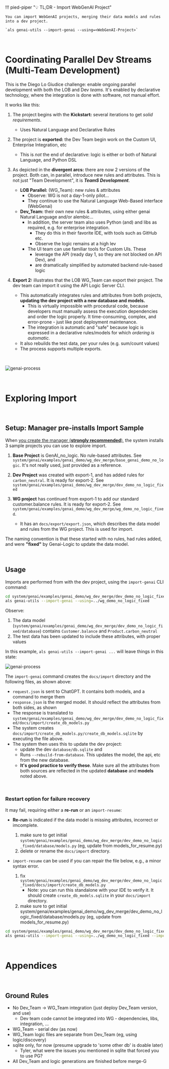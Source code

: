 !!! pied-piper ":bulb: TL;DR - Import WebGenAI Project"

    You can import WebGenAI projects, merging their data models and rules into a dev project.

    `als genai-utils --import-genai --using=<WebGenAI-Project>`
    
&nbsp;

# Coordinating Parallel Dev Streams (Multi-Team Development)

This is the Diego Lo Giudice challenge: enable ongoing parallel development with both the LOB and Dev *teams.*  It's enabled by declarative technology, where the integration is done with software, not manual effort.

It works like this:

1. The project begins with the **Kickstart:** several iterations to get *solid requirements*.
    * Uses Natural Language and Declarative Rules

2. The project is **exported:** the Dev Team begin work on the Custom UI, Enterprise Integration, etc
    * This is *not* the end of declarative: logic is either or both of Natural Language, and Python DSL

3. As depicted in the **divergent arcs:** there are now 2 versions of the project.  Both can, in parallel, introduce new rules and attributes.  This is not just "Team Development", it is ***TeamS Development***.
    * **LOB Parallel:** (WG_Team): new rules & attributes
        * Observe: WG is not a day-1-only pilot...
        * They continue to use the Natural Language Web-Based interface (WebGenai)
    * **Dev_Team:** their own new rules & attributes, using either genai Natural Language and/or alembic...
        * In addition, the server team also uses Python (and) and libs as required, e.g. for enterprise integration. 
            * They do this in their favorite IDE, with tools such as GitHub etc.
            * Observe the logic remains at a high lev
        * The UI team can use familiar tools for Custom UIs.  These 
            * leverage the API (ready day 1, so they are not blocked on API Dev), and
            * are dramatically simplified by automated backend rule-based logic

4. **Export 2:** illustrates that the LOB WG_Team can export their project.  The dev team can import it using the API Logic Server CLI.

    * This automatically integrates rules and attributes from both projects, **updating the dev project with a new database and models.**
        * This is virtually impossible with procedural code, because developers must manually assess the execution dependencies and order the logic properly.  It time-consuming, complex, and error-prone - just like post deployment maintenance.
        * The integration is automatic and "safe" because logic is expressed in a declarative rules/models for which *ordering is automatic.*  
    * It also rebuilds the test data, per your rules (e.g. sum/count values)
    * The process supports multiple exports.

<br/>

![genai-process](images/sample-ai/genai/genai-process.png)

<br/>

# Exploring Import

<br/>

## Setup: Manager pre-installs Import Sample

When [you create the manager (**strongly recommended**)](https://apilogicserver.github.io/Docs/Manager/), the system installs 3 sample projects you can use to explore import.

1. **Base Project** is GenAI_no_logic.  No rule-based attributes.  See `system/genai/examples/genai_demo/wg_dev_merge/base_genai_demo_no_logic`.  It's not really used, just provided as a reference.

2. **Dev Project** was created with export-1, and has added rules for `carbon_neutral`.  It is ready for export-2.  See `system/genai/examples/genai_demo/wg_dev_merge/dev_demo_no_logic_fixed`

3. **WG project** has continued from export-1 to add our standard customer.balance rules.  It is ready for export-2.  See `system/genai/examples/genai_demo/wg_dev_merge/wg_demo_no_logic_fixed`.

    * It has an `docs/export/export.json`, which describes the data model and rules from the WG project.  This is used for import.

The naming convention is that these started with no rules, had rules added, and were **"fixed"** by Genai-Logic to update the data model.

<br/>

## Usage

Imports are performed from with the dev project, using the `import-genai` CLI command:

```bash
cd system/genai/examples/genai_demo/wg_dev_merge/dev_demo_no_logic_fixed
als genai-utils --import-genai --using=../wg_demo_no_logic_fixed
```
Observe:
1. The data model (`system/genai/examples/genai_demo/wg_dev_merge/dev_demo_no_logic_fixed/database`) contains `Customer.balance` and `Product.carbon_neutral`
2. The test data has been updated to include these attributes, with proper values

In this example, `als genai-utils --import-genai ...` will leave things in this state:

![genai-process](images/sample-ai/genai/genai-process-merged-models.png)

The `import-genai` command creates the `docs/import` directory and the following files, as shown above:

* `request.json` is sent to ChatGPT.  It contains both models, and a command to merge them
* `response.json` is the merged model.  It should reflect the attributes from both sides, as shown
* The response is translated to `system/genai/examples/genai_demo/wg_dev_merge/dev_demo_no_logic_fixed/docs/import/create_db_models.py`
* The system creates `docs/import/create_db_models.py/create_db_models.sqlite` by executing the file above.
* The system then uses this to update the dev project:
    * update the dev `database/db.sqlite` and 
    * Runs `--rebuild-from-database`.  This updates the model, the api, etc from the new database.
    * **It's good practice to verify these**.  Make sure all the attributes from both sources are reflected in the updated **database** and **models** noted above.

<br/>

### Restart option for failure recovery

It may fail, requiring either a **re-run** or an `import-resume`:

* **Re-run** is indicated if the data model is missing attributes, incorrect or imcomplete.
    1. make sure to get initial `system/genai/examples/genai_demo/wg_dev_merge/dev_demo_no_logic_fixed/database/models.py` (eg, update from models_for_resume.py)
    2. delete or rename the `docs/import` directory.

* `import-resume` can be used if you can repair the file below, e.g., a minor syntax error.
    1. fix `system/genai/examples/genai_demo/wg_dev_merge/dev_demo_no_logic_fixed/docs/import/create_db_models.py`
        * Note: you can run this standalone with your IDE to verify it.  It should create `create_db_models.sqlite` in your `docs/import` directory.
    2. make sure to get initial system/genai/examples/genai_demo/wg_dev_merge/dev_demo_no_logic_fixed/database/models.py (eg, update from models_for_resume.py)

```bash
cd system/genai/examples/genai_demo/wg_dev_merge/dev_demo_no_logic_fixed
als genai-utils --import-genai --using=../wg_demo_no_logic_fixed --import-resume
```

<br/>

# Appendices

<br/>

## Ground Rules
* No Dev_Team -> WG_Team integration (just deploy Dev_Team version, and use)
    * Dev team code cannot be integrated into WG - dependencies, libs, integration, ...
* WG_Team - serial dev (as now)
* WG_Team logic files are separate from Dev_Team (eg, using logic/discovery)
* sqlite only, for now (presume upgrade to 'some other db' is doable later)
    * Tyler, what were the issues you mentioned in sqlite that forced you to use PG?
* All Dev_Team and logic generations are finished before merge-G

<br/>


